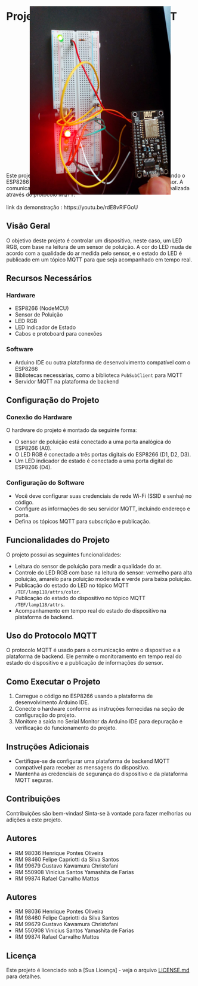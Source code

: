 # Projeto IoT com ESP8266 e MQTT
<img src="./img-capa.jpeg" style="transform: rotate(90deg);">
Este projeto é uma implementação de Internet das Coisas (IoT) usando o ESP8266 para controlar um dispositivo e coletar dados de um sensor. A comunicação entre o dispositivo e uma plataforma de backend é realizada através do protocolo MQTT.
<br>
<br>
link da demonstração : https://youtu.be/rdE8vRlFGoU

## Visão Geral

O objetivo deste projeto é controlar um dispositivo, neste caso, um LED RGB, com base na leitura de um sensor de poluição. A cor do LED muda de acordo com a qualidade do ar medida pelo sensor, e o estado do LED é publicado em um tópico MQTT para que seja acompanhado em tempo real.

## Recursos Necessários

### Hardware
- ESP8266 (NodeMCU)
- Sensor de Poluição
- LED RGB
- LED Indicador de Estado
- Cabos e protoboard para conexões

### Software
- Arduino IDE ou outra plataforma de desenvolvimento compatível com o ESP8266
- Bibliotecas necessárias, como a biblioteca `PubSubClient` para MQTT
- Servidor MQTT na plataforma de backend

## Configuração do Projeto

### Conexão do Hardware

O hardware do projeto é montado da seguinte forma:

- O sensor de poluição está conectado a uma porta analógica do ESP8266 (A0).
- O LED RGB é conectado a três portas digitais do ESP8266 (D1, D2, D3).
- Um LED indicador de estado é conectado a uma porta digital do ESP8266 (D4).

### Configuração do Software

- Você deve configurar suas credenciais de rede Wi-Fi (SSID e senha) no código.
- Configure as informações do seu servidor MQTT, incluindo endereço e porta.
- Defina os tópicos MQTT para subscrição e publicação.

## Funcionalidades do Projeto

O projeto possui as seguintes funcionalidades:

- Leitura do sensor de poluição para medir a qualidade do ar.
- Controle do LED RGB com base na leitura do sensor: vermelho para alta poluição, amarelo para poluição moderada e verde para baixa poluição.
- Publicação do estado do LED no tópico MQTT `/TEF/lamp118/attrs/color`.
- Publicação do estado do dispositivo no tópico MQTT `/TEF/lamp118/attrs`.
- Acompanhamento em tempo real do estado do dispositivo na plataforma de backend.

## Uso do Protocolo MQTT

O protocolo MQTT é usado para a comunicação entre o dispositivo e a plataforma de backend. Ele permite o monitoramento em tempo real do estado do dispositivo e a publicação de informações do sensor.

## Como Executar o Projeto

1. Carregue o código no ESP8266 usando a plataforma de desenvolvimento Arduino IDE.
2. Conecte o hardware conforme as instruções fornecidas na seção de configuração do projeto.
3. Monitore a saída no Serial Monitor da Arduino IDE para depuração e verificação do funcionamento do projeto.

## Instruções Adicionais

- Certifique-se de configurar uma plataforma de backend MQTT compatível para receber as mensagens do dispositivo.
- Mantenha as credenciais de segurança do dispositivo e da plataforma MQTT seguras.

## Contribuições

Contribuições são bem-vindas! Sinta-se à vontade para fazer melhorias ou adições a este projeto.

## Autores

- RM 98036 Henrique Pontes Oliveira
- RM 98460 Felipe Capriotti da Silva Santos
- RM 99679 Gustavo Kawamura Christofani
- RM 550908 Vinicius Santos Yamashita de Farias
- RM 99874 Rafael Carvalho Mattos


## Autores

- RM 98036 Henrique Pontes Oliveira
- RM 98460 Felipe Capriotti da Silva Santos
- RM 99679 Gustavo Kawamura Christofani
- RM 550908 Vinicius Santos Yamashita de Farias
- RM 99874 Rafael Carvalho Mattos

## Licença

Este projeto é licenciado sob a [Sua Licença] - veja o arquivo [LICENSE.md](LICENSE.md) para detalhes.




